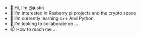 - 👋 Hi, I’m @justin
- 👀 I’m interested in Rasberry pi projects and the crypto space
- 🌱 I’m currently learning c++ And Python
- 💞️ I’m looking to collaborate on ...
- 📫 How to reach me ...

<!---
justin-beep/justin-beep is a ✨ special ✨ repository because its `README.md` (this file) appears on your GitHub profile.
You can click the Preview link to take a look at your changes.
--->
